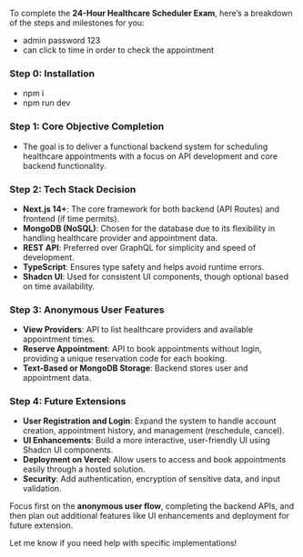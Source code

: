 To complete the **24-Hour Healthcare Scheduler Exam**, here’s a breakdown of the steps and milestones for you:

- admin password 123
- can click to time in order to check the appointment

### Step 0: Installation

- npm i
- npm run dev

### Step 1: Core Objective Completion

- The goal is to deliver a functional backend system for scheduling healthcare appointments with a focus on API development and core backend functionality.

### Step 2: Tech Stack Decision

- **Next.js 14+**: The core framework for both backend (API Routes) and frontend (if time permits).
- **MongoDB (NoSQL)**: Chosen for the database due to its flexibility in handling healthcare provider and appointment data.
- **REST API**: Preferred over GraphQL for simplicity and speed of development.
- **TypeScript**: Ensures type safety and helps avoid runtime errors.
- **Shadcn UI**: Used for consistent UI components, though optional based on time availability.

### Step 3: Anonymous User Features

- **View Providers**: API to list healthcare providers and available appointment times.
- **Reserve Appointment**: API to book appointments without login, providing a unique reservation code for each booking.
- **Text-Based or MongoDB Storage**: Backend stores user and appointment data.

### Step 4: Future Extensions

- **User Registration and Login**: Expand the system to handle account creation, appointment history, and management (reschedule, cancel).
- **UI Enhancements**: Build a more interactive, user-friendly UI using Shadcn UI components.
- **Deployment on Vercel**: Allow users to access and book appointments easily through a hosted solution.
- **Security**: Add authentication, encryption of sensitive data, and input validation.

Focus first on the **anonymous user flow**, completing the backend APIs, and then plan out additional features like UI enhancements and deployment for future extension.

Let me know if you need help with specific implementations!
